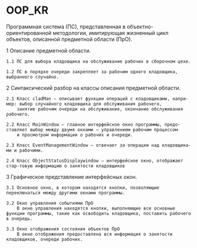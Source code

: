 # OOP_KR

Программная система (ПС), представленная в объектно-ориентированной методологии, имитирующая жизненный цикл объектов, описанной предметной области (ПрО). 

1 Описание предметной области.

	1.1 ПС для выбора кладовщика на обслуживание рабочих в сборочном цехе.
	
	1.2 ПС в порядке очереди закрепляет за рабочим одного кладовщика, выбранного случайно.

2 Синтаксический разбор на классы описания предметной области.

	2.1 Класс cladMan – описывает функции операций с кладовщиками, напри-мер: выбор случайного кладовщика для обслуживания рабочего, 
		занятие рабочим очереди на обслуживание, окончание обслуживания рабочего. 
		
	2.2 Класс MainWindow – главное интерфейсное окно программы, предо-ставляет выбор между двумя окнами – управлением рабочим процессом
		и просмотром информации о рабочих и очереди.
		
	2.3 Класс EventManagementWindow – отвечает за операции над кладовщика-ми и рабочими.
	
	2.4 Класс ObjectStatusDisplaywindow – интерфейсное окно, отображает стар-товую информацию о занятости кладовщиков
 
3 Графическое представление интерфейсных окон.

	3.1 Основное окно, в котором находятся кнопки, позволяющие переключаться между другими окнами программы.
	
	3.2 Окно управления событиями ПрО
		В окне управления находятся кнопки, выполняющие все основные функции программы, такие как освободить кладовщика, поставить рабочего в очередь.
		
	3.3 Окно отображения состояния объектов ПрО
		В окне отображения предоставлена вся информация о занятости кладовщиков, очереди рабочих.

